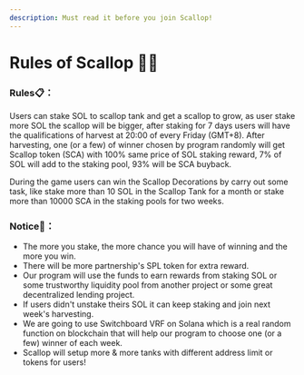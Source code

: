 ```yaml
---
description: Must read it before you join Scallop!
---
```


# Rules of Scallop 👩‍🏫

### Rules📋**：**

Users can stake SOL to scallop tank and get a scallop to grow, as user stake more SOL the scallop will be bigger, after staking for 7 days users will have the qualifications of harvest at 20:00 of every Friday \(GMT+8\). After harvesting, one \(or a few\) of winner chosen by program randomly will get Scallop token \(SCA\) with 100% same price of SOL staking reward, 7% of SOL will add to the staking pool, 93% will be SCA buyback.

During the game users can win the Scallop Decorations by carry out some task, like stake more than 10 SOL in the Scallop Tank for a month or stake more than 10000 SCA in the staking pools for two weeks.

### Notice🔎**：**

* The more you stake, the more chance you will have of winning and the more you win.
* There will be more partnership's SPL token for extra reward.
* Our program will use the funds to earn rewards from staking SOL or some trustworthy liquidity pool from another project or some great decentralized lending project.
* If users didn't unstake theirs SOL it can keep staking and join next week's harvesting.
* We are going to use Switchboard VRF on Solana which is a real random function on blockchain that will help our program to choose one \(or a few\) winner of each week.     
* Scallop will setup more & more tanks with different address limit or tokens for users!




